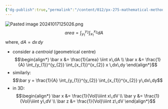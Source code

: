 ```yaml
---
{"dg-publish":true,"permalink":"/content/012/px-275-mathematical-methods/b-coordinate-systems-and-integration/b2-4-integration/px-275-b2-multiple-integration/","noteIcon":"1","created":"2024-11-25T10:50:32.000+00:00","updated":"2024-11-26T10:04:44.659+00:00"}
---
```


![Pasted image 20241017125026.png](/img/user/pics/Pasted%20image%2020241017125026.png)
$$area = \int_{y_{1}}^{y_{2}} \int_{x_{1}}^{x_{2}} dA$$
	where, $dA = dx\,dy$

- consider a *centroid* (geometrical centre)
$$\begin{align*}
	\bar x &= \frac{1}{area} \iint x\,dA \\
	\bar x &= \frac{1}{A} \int_{y_{1}}^{y_{2}} \int_{x_{1}}^{x_{2}} x \,dx\,dy
\end{align*}$$
- similarly: 
$$\bar y = \frac{1}{A} \int_{y_{1}}^{y_{2}} \int_{x_{1}}^{x_{2}} y\,dx\,dy$$
- in 3D: 
$$\begin{align*}
	\bar x &= \frac{1}{Vol}\iiint x\,dV \\
	\bar y &= \frac{1}{Vol}\iiint y\,dV \\
	\bar z &= \frac{1}{Vol}\iiint z\,dV
\end{align*}$$
